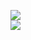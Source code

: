 [![](https://img.shields.io/badge/Made%20With-Github%20Spray-lightgrey.svg?style=for-the-badge&logo=github)](https://github.com/Annihil/github-spray#2520)  
[![](https://i.imgur.com/2DrTn0Z.gif)](https://github.com/Annihil/github-spray)